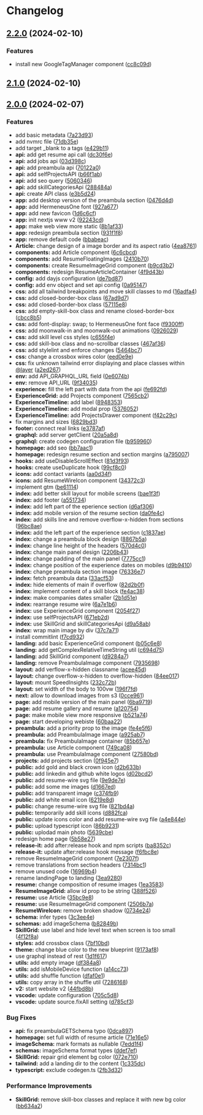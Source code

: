 # Changelog

## [2.2.0](https://github.com/Michal99Zajac/www/compare/v2.1.0...v2.2.0) (2024-02-10)


### Features

* install new GoogleTagManager component ([cc8c09d](https://github.com/Michal99Zajac/www/commit/cc8c09d8d106bc62934a9bc9a96ab5e1d741d656))

## [2.1.0](https://github.com/Michal99Zajac/www/compare/v2.0.0...v2.1.0) (2024-02-10)

## [2.0.0](https://github.com/Michal99Zajac/www/compare/v1.0.0...v2.0.0) (2024-02-07)


### Features

* add basic metadata ([7a23d93](https://github.com/Michal99Zajac/www/commit/7a23d93c5937a18a3aaa6b7dff592906cf1bd7f9))
* add nvmrc file ([71db35e](https://github.com/Michal99Zajac/www/commit/71db35e6aef3c79d91b81cf220416e06916ee4a0))
* add target _blank to a tags ([e429b11](https://github.com/Michal99Zajac/www/commit/e429b11fddc3280b223aa9df55d6d20c6976f6e9))
* **api:** add get resume api call ([dc30f6e](https://github.com/Michal99Zajac/www/commit/dc30f6ea6f3b739e49c8e097ab85906050705712))
* **api:** add jobs api ([03d398c](https://github.com/Michal99Zajac/www/commit/03d398ccb821fe0d543bf45febd83cb06839eece))
* **api:** add preambula api ([70122a0](https://github.com/Michal99Zajac/www/commit/70122a05569ec2b822a2581e85d11605acfded4e))
* **api:** add selfProjectsAPI ([b66f1ab](https://github.com/Michal99Zajac/www/commit/b66f1ab962bd2d9a9ffb5c20e37bba1387c2c147))
* **api:** add seo query ([5060346](https://github.com/Michal99Zajac/www/commit/5060346a41b9a04b36631a06ea852ec2a1415ba3))
* **api:** add skillCategoriesApi ([288484a](https://github.com/Michal99Zajac/www/commit/288484a11b71b89dc2a9866ee51e4bca1b26843b))
* **api:** create API class ([e3b5d24](https://github.com/Michal99Zajac/www/commit/e3b5d246e934d78351f27f9fa9d8fe1eb66e398a))
* **app:** add desktop version of the preambula section ([0476d4d](https://github.com/Michal99Zajac/www/commit/0476d4df27e838713f3f2dc238f99627e2ee9d0b))
* **app:** add HermeneusOne font ([927a677](https://github.com/Michal99Zajac/www/commit/927a677c0bc3e6bea6e4bd676d7621dea5f7a995))
* **app:** add new favicon ([1d6c6cf](https://github.com/Michal99Zajac/www/commit/1d6c6cf575f2c08d5e85497eb3eb7aae78df927c))
* **app:** init nextjs www v2 ([92243cd](https://github.com/Michal99Zajac/www/commit/92243cd648d34d16ddd52a9a3fec0458d15a883b))
* **app:** make web view more static ([8b1af33](https://github.com/Michal99Zajac/www/commit/8b1af33b89acaaa0a623492cef3f608bcf470220))
* **app:** redesign preambula section ([931f1f8](https://github.com/Michal99Zajac/www/commit/931f1f8bfa59f770614fb808a3686693560a9fea))
* **app:** remove default code ([bbabeac](https://github.com/Michal99Zajac/www/commit/bbabeac8e16bcb71d925ac520d9578795f06d59d))
* **Article:** change design of a image border and its aspect ratio ([4ea8761](https://github.com/Michal99Zajac/www/commit/4ea876164710b6b82acc86d1873970d24cf4ee8f))
* **components:** add Article component ([6c6cbcd](https://github.com/Michal99Zajac/www/commit/6c6cbcd145191547717a4ece3c1c229fb5de3c18))
* **components:** add ResumeFloatingImages ([2410b70](https://github.com/Michal99Zajac/www/commit/2410b702461e0429b4517f14119c52fe60499e84))
* **components:** create ResumeImageGrid component ([b9cd3b2](https://github.com/Michal99Zajac/www/commit/b9cd3b2203a2e39e5da98a21b503926d4080bf02))
* **components:** redesign ResumeArticleContainer ([4f9d43b](https://github.com/Michal99Zajac/www/commit/4f9d43b1f87d56e72c05a7c6a23637036cd1b462))
* **config:** add dayjs configuration ([de7bd87](https://github.com/Michal99Zajac/www/commit/de7bd873b0b0a5e218cd6f71217654e3ea586e90))
* **config:** add env object and set api config ([0a95147](https://github.com/Michal99Zajac/www/commit/0a95147d696415f797ccbc779812ae4324715deb))
* **css:** add all tailwind breakpoints and move skill classes to md ([16adfa4](https://github.com/Michal99Zajac/www/commit/16adfa48df98c6d2fae12387821c30701451f062))
* **css:** add closed-border-box class ([67ad9d7](https://github.com/Michal99Zajac/www/commit/67ad9d7a5d4919b5feaaea119d612a879c04d3f2))
* **css:** add closed-border-box class ([57115e8](https://github.com/Michal99Zajac/www/commit/57115e89e8539844e2a27af8a9baf1c5ac6e1ceb))
* **css:** add empty-skill-box class and rename closed-border-box ([cbcc8b5](https://github.com/Michal99Zajac/www/commit/cbcc8b5422bc80e0017e4daed003a9321a311395))
* **css:** add font-display: swap; to HermeneusOne font face ([f9300ff](https://github.com/Michal99Zajac/www/commit/f9300ffafc8126d98efe33f6a858ec982216527d))
* **css:** add moonwalk-in and moonwalk-out animations ([0926029](https://github.com/Michal99Zajac/www/commit/0926029fbd86c66b96628bc109db9bbd33bfde07))
* **css:** add skill level css styles ([c655f4e](https://github.com/Michal99Zajac/www/commit/c655f4ee2624a05834ee8582cb86b9434d960578))
* **css:** add skill-box class and no-scrollbar classes ([467af36](https://github.com/Michal99Zajac/www/commit/467af36778f337ed58be4ad6aaa06f4a9ba9093a))
* **css:** add stylelint and enforce changes ([5464bc7](https://github.com/Michal99Zajac/www/commit/5464bc7364898ee51874bcc97fa559b224fbabde))
* **css:** change a crossbox wires color ([eed0e9e](https://github.com/Michal99Zajac/www/commit/eed0e9eebfb3e209f59172d67e79cb408dcf8c84))
* **css:** fix unknown tailwind error displaying and place classes within [@layer](https://github.com/layer) ([a2ed267](https://github.com/Michal99Zajac/www/commit/a2ed2675c943f5150e4e611bed4601b21ed19b6d))
* **env:** add API_GRAPHQL_URL field ([0e6074b](https://github.com/Michal99Zajac/www/commit/0e6074bbfef0455b140cd73aa924a954ee1828a9))
* **env:** remove API_URL ([9f34035](https://github.com/Michal99Zajac/www/commit/9f340355fc8c1cfc97760e9fedd29094c29bf7d8))
* **experience:** fill the left part with data from the api ([fe692fd](https://github.com/Michal99Zajac/www/commit/fe692fd0fe4ecf64c85be90101424c7b6644c283))
* **ExperienceGrid:** add Projects component ([7565cb2](https://github.com/Michal99Zajac/www/commit/7565cb2577c64b31ab2c3858094710bd972b5ca6))
* **ExperienceTimeline:** add label ([8948353](https://github.com/Michal99Zajac/www/commit/8948353f33810a85d422fc9c22f40710523aca7f))
* **ExperienceTimeline:** add modal prop ([5376052](https://github.com/Michal99Zajac/www/commit/53760524bc86c9a00af453985b2364e35579d610))
* **ExperienceTimeline:** add ProjectsDrawer component ([f42c29c](https://github.com/Michal99Zajac/www/commit/f42c29cc0d355b131f8d5fdd6f029c396354c333))
* fix margins and sizes ([6829bd3](https://github.com/Michal99Zajac/www/commit/6829bd3574b000dbd41d92179594eddb9988a02e))
* **footer:** connect real links ([e3787af](https://github.com/Michal99Zajac/www/commit/e3787afd19816f4bf8eb35d3871c9a6fe5e17273))
* **graphql:** add server getClient ([20a5a8d](https://github.com/Michal99Zajac/www/commit/20a5a8d7112463dc092d98f60096af818320ab3e))
* **graphql:** create codegen configuration file ([b959960](https://github.com/Michal99Zajac/www/commit/b959960441159e6779bcf0cd99df6dd61241e465))
* **homepage:** add seo ([bb7aac1](https://github.com/Michal99Zajac/www/commit/bb7aac1abd7d2c5515ac334be2d93c2d6da66493))
* **homepage:** redesign resume section and section margins ([a795007](https://github.com/Michal99Zajac/www/commit/a795007c4f56bf1de799dba2f6da8338de611f20))
* **hooks:** add useDisableScrollEffect ([81d3f93](https://github.com/Michal99Zajac/www/commit/81d3f93fbcbb2fbb063ec24de1be97e93bb844f2))
* **hooks:** create useDuplicate hook ([99cf8c0](https://github.com/Michal99Zajac/www/commit/99cf8c0c672bb7db11631c9e5a774301c6b390be))
* **icons:** add contact variants ([aa0d34f](https://github.com/Michal99Zajac/www/commit/aa0d34f45b9e83b94a986dc3559874c39620727e))
* **icons:** add ResumeWireIcon component ([34372c3](https://github.com/Michal99Zajac/www/commit/34372c34f288d7281a742cc6ae299a51ac20712a))
* implement gtm ([be61114](https://github.com/Michal99Zajac/www/commit/be61114ea0ea93985ac5dfb609b38d14bc249a17))
* **index:** add better skill layout for mobile screens ([bae1f3f](https://github.com/Michal99Zajac/www/commit/bae1f3f96d0eba7fa73d3a6199a3562a46217d9a))
* **index:** add footer ([a551734](https://github.com/Michal99Zajac/www/commit/a55173415c326701dcd4ad2426e236493425a53a))
* **index:** add left part of the eperience section ([d6af306](https://github.com/Michal99Zajac/www/commit/d6af3062725500a0ffef123d8abd39af3c935ead))
* **index:** add mobile version of the resume section ([da0fe4c](https://github.com/Michal99Zajac/www/commit/da0fe4cc05540a30094e82eaeefaa017eb62d21a))
* **index:** add skills line and remove overflow-x-hidden from sections ([96bc8ae](https://github.com/Michal99Zajac/www/commit/96bc8aecb84c340ab369d98cc97a994f46eb050a))
* **index:** add the left part of the experience section ([c1837ae](https://github.com/Michal99Zajac/www/commit/c1837aebf8e676015f7883c1e59a8bf46a1c7a75))
* **index:** change a preambula block design ([8867b5a](https://github.com/Michal99Zajac/www/commit/8867b5ab663a9440cad801c08023099bfdad88c1))
* **index:** change line height of the headers ([570d4c0](https://github.com/Michal99Zajac/www/commit/570d4c03335a66ad2c943b7a90cadd06fc55d31f))
* **index:** change main panel design ([2206b43](https://github.com/Michal99Zajac/www/commit/2206b43040cc491ed55f39c2a708fd03f6beb767))
* **index:** change padding of the main panel ([7775cc1](https://github.com/Michal99Zajac/www/commit/7775cc11f3ad52622a3736882fe9c166b9960275))
* **index:** change position of the experience dates on mobiles ([d9b9410](https://github.com/Michal99Zajac/www/commit/d9b9410909170d8e063a97ec715ac8a8bccded17))
* **index:** change preambula section image ([76336e7](https://github.com/Michal99Zajac/www/commit/76336e7fe2bfb768f949dd114c44077b11a24d75))
* **index:** fetch preambula data ([33acf53](https://github.com/Michal99Zajac/www/commit/33acf533e7c130ac5e7d73f4904b3f9a0f7311c6))
* **index:** hide elements of main if overflow ([82d2b0f](https://github.com/Michal99Zajac/www/commit/82d2b0f432f5c4dd2c9349c1aa0a042a429666b7))
* **index:** implement content of a skill block ([fe4ac38](https://github.com/Michal99Zajac/www/commit/fe4ac382e42d3bb8a26431a70cc56dc88b0b7438))
* **index:** make companies dates smaller ([2b1d51e](https://github.com/Michal99Zajac/www/commit/2b1d51e462166ff24e4d5320aa168e7d19f10bb3))
* **index:** rearrange resume wire ([6a7e1b6](https://github.com/Michal99Zajac/www/commit/6a7e1b6a597bd89065cd9db55227b5a99f4171a7))
* **index:** use ExperienceGrid component ([2054f27](https://github.com/Michal99Zajac/www/commit/2054f27a3f4d8edb35d6d8705681cde050e25d70))
* **index:** use selfProjectsAPI ([671eb2d](https://github.com/Michal99Zajac/www/commit/671eb2d1fa388843121c81920532952962e6b31e))
* **index:** use SkillGrid and skillCategoriesApi ([d9a58ab](https://github.com/Michal99Zajac/www/commit/d9a58ab3b81d28bf59fc15ffe90ba6b39228734d))
* **index:** wrap main image by div ([37c7a71](https://github.com/Michal99Zajac/www/commit/37c7a711b08f8cae5577739c921580adb78c9942))
* install commitlint ([f7cd932](https://github.com/Michal99Zajac/www/commit/f7cd93248eb5cadd9f661e8e1e746205030854b3))
* **landing:** add basic ExperienceGrid component ([b05c6e8](https://github.com/Michal99Zajac/www/commit/b05c6e87a0b7882e8fe3bcf5ec1524c7f346d9cc))
* **landing:** add getComplexRelativeTimeString util ([c694d75](https://github.com/Michal99Zajac/www/commit/c694d75807edb6f99fa9193918119afdc67d8a04))
* **landing:** add SkillGrid component ([d9284a7](https://github.com/Michal99Zajac/www/commit/d9284a7588f49e7dd71750b52a729edd91600bfa))
* **landing:** remove PreambulaImage component ([7935698](https://github.com/Michal99Zajac/www/commit/7935698131ecfe6156a60ca204d01f102764f2d3))
* **layout:** add verflow-x-hidden classname ([acee45d](https://github.com/Michal99Zajac/www/commit/acee45d4a441e6e30e9c43dfab94168fddae9f78))
* **layout:** change overflow-x-hidden to overflow-hidden ([84ee017](https://github.com/Michal99Zajac/www/commit/84ee0175df41b8ddbe572717bda24a76fca381f0))
* **layout:** mount SpeedInsights ([232c72b](https://github.com/Michal99Zajac/www/commit/232c72b41e615feaecb95dec1f499d925e7ac08e))
* **layout:** set width of the body to 100vw ([196f7fd](https://github.com/Michal99Zajac/www/commit/196f7fde639069119a241ba09699b1d90e49262f))
* **next:** allow to download images from s3 ([0cce961](https://github.com/Michal99Zajac/www/commit/0cce961f5477f5718af4be62a57f3c1345e11586))
* **page:** add mobile version of the main panel ([6ba9719](https://github.com/Michal99Zajac/www/commit/6ba9719014951ebfab43f7725997b2c2c4573e58))
* **page:** add resume gallery and resume ([a120754](https://github.com/Michal99Zajac/www/commit/a120754daf2f29cba312c382d9781cfd60ff7997))
* **page:** make mobile view more responsive ([b521a74](https://github.com/Michal99Zajac/www/commit/b521a74545076a90e065f580c541003496bf9d11))
* **page:** start developing webiste ([60baa22](https://github.com/Michal99Zajac/www/commit/60baa2258e5905eb3039c6056f14ed66d5dbeda8))
* **preambula:** add a priority prop to the image ([fe4e5f6](https://github.com/Michal99Zajac/www/commit/fe4e5f602d0bfd6211ed4bcb5dcff4072852aaa7))
* **preambula:** add PreambulaImage image ([a925ab7](https://github.com/Michal99Zajac/www/commit/a925ab739e927b917ee9c5393193011e9293ce39))
* **preambula:** fix PreambulaImage container ([85b657e](https://github.com/Michal99Zajac/www/commit/85b657efc9abbbc314bae004dd173428dccc50a9))
* **preambula:** use Article component ([749ca08](https://github.com/Michal99Zajac/www/commit/749ca086d548d30bda5b13e991a2c5901522204d))
* **preambula:** use PreambulaImage component ([27580bd](https://github.com/Michal99Zajac/www/commit/27580bdf4ce98d902a69acc9736544a853ac92c9))
* **projects:** add projects section ([0f945e7](https://github.com/Michal99Zajac/www/commit/0f945e7f84a18591a3015e3e9b747738369f6932))
* **public:** add gold and black crown icon ([d2b633b](https://github.com/Michal99Zajac/www/commit/d2b633bcb21bf6fdd5cb768f61a8138ac2a3bbed))
* **public:** add linkedin and github white logos ([d02bcd2](https://github.com/Michal99Zajac/www/commit/d02bcd259dc21e6586a91ece547538e18b71d1ef))
* **public:** add resume-wire svg file ([9e9de7e](https://github.com/Michal99Zajac/www/commit/9e9de7e808a13aa57fbf0c902a4233c2fc389250))
* **public:** add some me images ([d1667ed](https://github.com/Michal99Zajac/www/commit/d1667ed7ed7caaa4c9bf850e02c404c6bb4f56f1))
* **public:** add transparent image ([c374fb9](https://github.com/Michal99Zajac/www/commit/c374fb9892ffb90ea7d1ed6c79bc1772bdbbb4e2))
* **public:** add white email icon ([6219e8d](https://github.com/Michal99Zajac/www/commit/6219e8d564aafa4c64cb1d086985f95261655b18))
* **public:** change resume-wire svg file ([821bd4a](https://github.com/Michal99Zajac/www/commit/821bd4a303d3d6808cb77a548451f045c5899227))
* **public:** temporarily add skill icons ([d882fca](https://github.com/Michal99Zajac/www/commit/d882fca16d848ca578d93b052379b0ec8817ffeb))
* **public:** update icons color and add resume-wire svg file ([a4e844e](https://github.com/Michal99Zajac/www/commit/a4e844ef2405578fd0a499c33f47da2f46b40016))
* **public:** upload typescript icon ([86b9231](https://github.com/Michal99Zajac/www/commit/86b92311d61f4999f9f1f1f6b5c020fcf49c535e))
* **public:** uplodad main photo ([5639cbe](https://github.com/Michal99Zajac/www/commit/5639cbea58be2c06370e9b6c5964e528c487238f))
* redesign home page ([5b58e27](https://github.com/Michal99Zajac/www/commit/5b58e270de4349af9022be0261be6d61568d96c5))
* **release-it:** add after:release hook and npm scripts ([ba8352c](https://github.com/Michal99Zajac/www/commit/ba8352c175701c6eef4bba5912b041f7f84b65bd))
* **release-it:** update after:release hook message ([f6fbc8e](https://github.com/Michal99Zajac/www/commit/f6fbc8ef1820bc6ca3ebcad0e0f24c7a04f4015e))
* remove ResumeImageGrid component ([7e2307f](https://github.com/Michal99Zajac/www/commit/7e2307f879d11a754f926c7ccaf350235847caa7))
* remove translations from section headers ([7314bc1](https://github.com/Michal99Zajac/www/commit/7314bc16f602e8e76c39a9a892337f9e9bef7c7b))
* remove unused code ([16969b4](https://github.com/Michal99Zajac/www/commit/16969b4e89185ea147e0e85494ab1ececb2227e2))
* rename landingPage to landing ([3ea9280](https://github.com/Michal99Zajac/www/commit/3ea92804728f6d35eb143d25684ec7244f59c329))
* **resume:** change composition of resume images ([1ea3583](https://github.com/Michal99Zajac/www/commit/1ea35831e8d2771d39baf81bf840d540597b871e))
* **ResumeImageGrid:** allow id prop to be string ([388f526](https://github.com/Michal99Zajac/www/commit/388f5264b81b81573b32248280665fb35f370d5c))
* **resume:** use Article ([35bc9e8](https://github.com/Michal99Zajac/www/commit/35bc9e83af6e81e31a435aaecd29d6db9975b564))
* **resume:** use ResumeImageGrid component ([2506b7a](https://github.com/Michal99Zajac/www/commit/2506b7aeb9e22b3e378892e7701d8da44c0ea034))
* **ResumeWireIcon:** remove broken shadow ([0734e24](https://github.com/Michal99Zajac/www/commit/0734e24b2a550197e649263918edb28dc1eed7b4))
* **schema:** infer types ([3c3ee4e](https://github.com/Michal99Zajac/www/commit/3c3ee4e8faadc5528e9ed5454372106bfef6cbaf))
* **schemas:** add imageSchema ([b82849b](https://github.com/Michal99Zajac/www/commit/b82849b5b6bde7548124c1d5d7aeff81a8fc8dc2))
* **SkillGrid:** use label and hide level text when screen is too small ([4f12f8a](https://github.com/Michal99Zajac/www/commit/4f12f8af0f6e9f2cf108f90a69e7fb9479372e69))
* **styles:** add crossbox class ([7bf10bd](https://github.com/Michal99Zajac/www/commit/7bf10bd4d55b45a9f29732d9a59f597dd864f87a))
* **theme:** change blue color to the new blueprint ([9173af8](https://github.com/Michal99Zajac/www/commit/9173af8749941a5606218e6170a9b4c4ca821a23))
* use graphql instead of rest ([1d1f617](https://github.com/Michal99Zajac/www/commit/1d1f6174331ae6ea82ac32e6962f6feb56dc2432))
* **utils:** add empty image ([df384a8](https://github.com/Michal99Zajac/www/commit/df384a8a1926c34595318301f96ab97d4429c6e8))
* **utils:** add isMobileDevice function ([a14cc73](https://github.com/Michal99Zajac/www/commit/a14cc731bd9d666f213558eaf7ed41a2de8ee928))
* **utils:** add shuffle function ([dfaf0e1](https://github.com/Michal99Zajac/www/commit/dfaf0e18b9662c3c5c4674ff06c464bea1879e8d))
* **utils:** copy array in the shuffle util ([7286168](https://github.com/Michal99Zajac/www/commit/728616860d8f736ad6f548a96fd6fb13f52fc6ea))
* **v2:** start website v2 ([44fbd8b](https://github.com/Michal99Zajac/www/commit/44fbd8be56390ec689eef8a478d893d796f460e2))
* **vscode:** update configuration ([705c5d8](https://github.com/Michal99Zajac/www/commit/705c5d8db5f6dd09feab043fe9ef05f09104ab20))
* **vscode:** update source.fixAll setting ([d785cf3](https://github.com/Michal99Zajac/www/commit/d785cf30f5272cda35e45360c108379a70466fb2))


### Bug Fixes

* **api:** fix preambulaGETSchema typo ([0dca897](https://github.com/Michal99Zajac/www/commit/0dca897cf5da0b7dfec5e89e13625288918c4c16))
* **homepage:** set full width of resume article ([71e16e5](https://github.com/Michal99Zajac/www/commit/71e16e5c844e4e0cf327447b2835b0280d400a6d))
* **imageSchema:** mark formats as nullable ([7edd1f4](https://github.com/Michal99Zajac/www/commit/7edd1f46bc2c18b77246a6760a82e1d76c7f052f))
* **schemas:** imageSchema format types ([ddef7ef](https://github.com/Michal99Zajac/www/commit/ddef7ef15c323021d3c9dc2e488aff35d38a42d9))
* **SkillGrid:** repair grid element bg color ([072e710](https://github.com/Michal99Zajac/www/commit/072e710f9e546b2ba6c5f1f58381e5f37c0f0429))
* **tailwind:** add a landing dir to the content ([1c335dc](https://github.com/Michal99Zajac/www/commit/1c335dcea8c162bb595dd22760301c29dc0da218))
* **typescript:** exclude codegen.ts ([2fb3d32](https://github.com/Michal99Zajac/www/commit/2fb3d32cac4e9dcb3188f06bad69b85f096a1173))


### Performance Improvements

* **SkillGrid:** remove skill-box classes and replace it with new bg color ([bb634a2](https://github.com/Michal99Zajac/www/commit/bb634a27894b2960b791c459bf3136b70890d34e))
